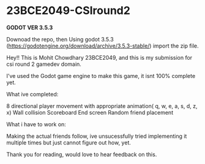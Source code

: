 # 23BCE2049-CSIround2


**GODOT VER 3.5.3**

Downoad the repo, then Using godot 3.5.3 (https://godotengine.org/download/archive/3.5.3-stable/) import the zip file.



Hey!! This is Mohit Chowdhary 23BCE2049, and this is my submission for csi round 2 gamedev domain. 

I've used the Godot game engine to make this game, it isnt 100% complete yet.

What ive completed:

8 directional player movement with appropriate animation( q, w, e, a, s, d, z, x)
Wall collision
Scoreboard
End screen
Random friend placement

What i have to work on:

Making the actual friends follow, ive unsucessfully tried implementing it multiple times but just cannot figure out how, yet.

Thank you for reading, would love to hear feedback on this.
